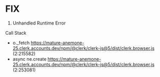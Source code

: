 # FIX

1. Unhandled Runtime Error

Call Stack
- o._fetch
https://mature-anemone-25.clerk.accounts.dev/npm/@clerk/clerk-js@5/dist/clerk.browser.js (2:215582)
- async ne.create
https://mature-anemone-25.clerk.accounts.dev/npm/@clerk/clerk-js@5/dist/clerk.browser.js (2:253081)

